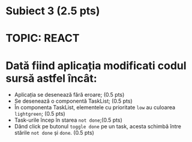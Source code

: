 # Subiect 3 (2.5 pts)
# TOPIC: REACT

# Dată fiind aplicația modificati codul sursă astfel încât:

- Aplicația se desenează fără eroare; (0.5 pts)
- Se desenează o componentă TaskList; (0.5 pts)
- În componenta TaskList, elementele cu prioritate `low` au culoarea `lightgreen`; (0.5 pts)
- Task-urile încep în starea `not done`;(0.5 pts)
- Dând click pe butonul `toggle done` pe un task, acesta schimbă între stările `not done` și `done`. (0.5 pts)